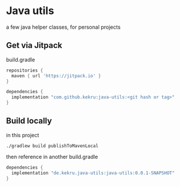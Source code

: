 # Java utils

a few java helper classes, for personal projects

## Get via Jitpack

build.gradle

```groovy
repositories {
  maven { url 'https://jitpack.io' }
}

dependencies {
  implementation "com.github.kekru:java-utils:<git hash or tag>"
}
```

## Build locally

in this project

```
./gradlew build publishToMavenLocal
```

then reference in another build.gradle

```groovy
dependencies {
  implementation "de.kekru.java-utils:java-utils:0.0.1-SNAPSHOT"
}
```
